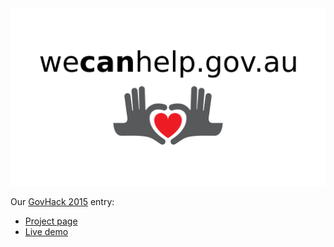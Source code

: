<img src="https://raw.githubusercontent.com/ballarat-hackerspace/wecanhelp/master/title.png">

Our [GovHack 2015](https://www.govhack.org) entry:
* [Project page](https://hackerspace.govhack.org/content/bhack-we-can-help)
* [Live demo](https://wecanhelp.ballarathackerspace.org.au)
